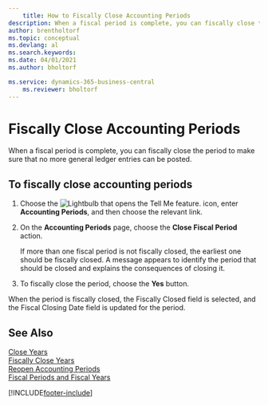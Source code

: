 ```yaml
---
    title: How to Fiscally Close Accounting Periods
description: When a fiscal period is complete, you can fiscally close the period to make sure that no more general ledger entries can be posted.
author: brentholtorf
ms.topic: conceptual
ms.devlang: al
ms.search.keywords:
ms.date: 04/01/2021
ms.author: bholtorf

ms.service: dynamics-365-business-central
    ms.reviewer: bholtorf
---
```

# Fiscally Close Accounting Periods
When a fiscal period is complete, you can fiscally close the period to make sure that no more general ledger entries can be posted.  

## To fiscally close accounting periods  

1.  Choose the ![Lightbulb that opens the Tell Me feature.](../../media/ui-search/search_small.png "Tell me what you want to do") icon, enter **Accounting Periods**, and then choose the relevant link.  
2.  On the **Accounting Periods** page, choose the **Close Fiscal Period** action.  

    If more than one fiscal period is not fiscally closed, the earliest one should be fiscally closed. A message appears to identify the period that should be closed and explains the consequences of closing it.  

3.  To fiscally close the period, choose the **Yes** button.  

When the period is fiscally closed, the Fiscally Closed field is selected, and the Fiscal Closing Date field is updated for the period.  

## See Also  
 [Close Years](how-to-close-years.md)   
 [Fiscally Close Years](how-to-fiscally-close-years.md)   
 [Reopen Accounting Periods](how-to-reopen-accounting-periods.md)   
 [Fiscal Periods and Fiscal Years](fiscal-periods-and-fiscal-years.md)


[!INCLUDE[footer-include](../../includes/footer-banner.md)]